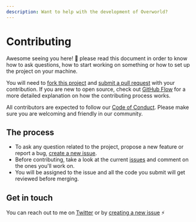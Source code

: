```yaml
---
description: Want to help with the development of Overworld?
---
```


# Contributing

Awesome seeing you here! 🎉 please read this document in order to know how to ask questions, how to start working on something or how to set up the project on your machine.

You will need to [fork this project](https://help.github.com/en/articles/fork-a-repo) and [submit a pull request](https://help.github.com/en/articles/about-pull-requests) with your contribution. If you are new to open source, check out [GitHub Flow](https://guides.github.com/introduction/flow/index.html) for a more detailed explanation on how the contributing process works.

All contributors are expected to follow our [Code of Conduct](../community/code_of_conduct.md). Please make sure you are welcoming and friendly in our community.

## The process

* To ask any question related to the project, propose a new feature or report a bug, [create a new issue](https://github.com/danielgrijalva/overworld/issues/new/choose).
* Before contributing, take a look at the current [issues](https://github.com/danielgrijalva/overworld/issues) and comment on the ones you'll work on.
* You will be assigned to the issue and all the code you submit will get reviewed before merging.

## Get in touch

You can reach out to me on [Twitter](https://twitter.com/danielgrijalvas) or by [creating a new issue](https://github.com/danielgrijalva/overworld/issues/new/choose) ⚡

